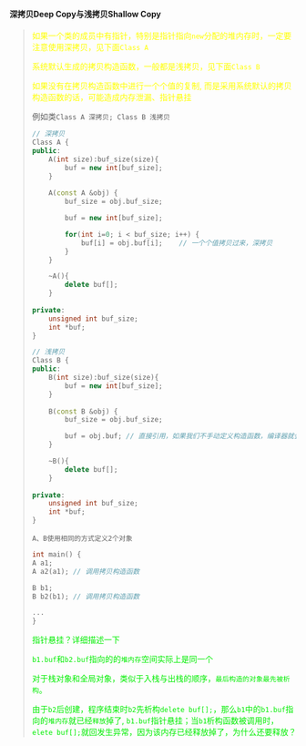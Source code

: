 #### 深拷贝Deep Copy与浅拷贝Shallow Copy



>
> <font color="yellow"> 
> 
> 如果一个类的成员中有指针，特别是指针指向`new`分配的堆内存时，一定要注意使用深拷贝，见下面`Class A`
>
> 系统默认生成的拷贝构造函数，一般都是浅拷贝，见下面`Class B`
>
> 
> 如果没有在拷贝构造函数中进行一个个值的复制, 而是采用系统默认的拷贝构造函数的话，可能造成内存泄漏、指针悬挂
>
> </font> 
>
> 例如类`Class A 深拷贝; Class B 浅拷贝`
>
> ```c++
> // 深拷贝
> Class A {
> public:
>     A(int size):buf_size(size){
>         buf = new int[buf_size];
>     }
>     
>     A(const A &obj) {
>         buf_size = obj.buf_size;
> 
>         buf = new int[buf_size]; 
> 
>         for(int i=0; i < buf_size; i++) {
>             buf[i] = obj.buf[i];    // 一个个值拷贝过来，深拷贝
>         }
>     }
> 
>     ~A(){
>         delete buf[];
>     }
>     
> private:
>     unsigned int buf_size;
>     int *buf;
> }
> 
> ```
> 
> ```c++
> // 浅拷贝
> Class B {
> public:
>     B(int size):buf_size(size){
>         buf = new int[buf_size];
>     }
>     
>     B(const B &obj) {
>         buf_size = obj.buf_size; 
> 
>         buf = obj.buf; // 直接引用，如果我们不手动定义构造函数，编译器就会这样写
>     }
> 
>     ~B(){
>         delete buf[];
>     }
>  
> private:
>     unsigned int buf_size;
>     int *buf;
> }
> ```
> 
> `A、B使用相同的方式定义2个对象`
>
> ```c++
> int main() {
> A a1;
> A a2(a1); // 调用拷贝构造函数
> 
> B b1;
> B b2(b1); // 调用拷贝构造函数
> 
> ...
> }
> 
> 
> ```
>
> <font color="gree"> 
>
> 指针悬挂？详细描述一下
>
> `b1.buf`和`b2.buf`指向的的`堆内存`空间实际上是同一个
>
> 对于栈对象和全局对象，类似于入栈与出栈的顺序，`最后构造的对象最先被析构`。
> 
> 由于`b2`后创建，程序结束时`b2`先析构`delete buf[];`，那么`b1`中的`b1.buf`指向的`堆内存`就已经`释放`掉了, `b1.buf`指针悬挂；当`b1`析构函数被调用时，`elete buf[];`就回发生异常，因为该内存已经释放掉了，为什么还要释放？
> 
> </font> 
> 









